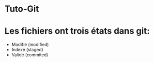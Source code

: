 # Tuto-Git

# Les fichiers ont trois états dans git: 
 - Modifié (modified)
 - Indexé (staged)
 - Validé (commited)